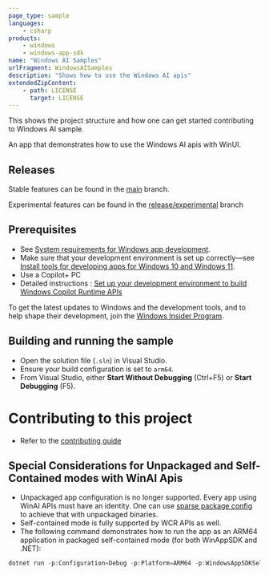 ```yaml
---
page_type: sample
languages:
    - csharp
products:
    - windows
    - windows-app-sdk
name: "Windows AI Samples"
urlFragment: WindowsAISamples
description: "Shows how to use the Windows AI apis"
extendedZipContent:
    - path: LICENSE
      target: LICENSE
---
```


This shows the project structure and how one can get started contributing to Windows AI sample.

An app that demonstrates how to use the Windows AI apis with WinUI.

## Releases
Stable features can be found in the [main](https://github.com/microsoft/WindowsAppSDK-Samples/tree/main/Samples/WindowsAIFoundry/cs-winui) branch. 

Experimental features can be found in the [release/experimental](https://github.com/microsoft/WindowsAppSDK-Samples/tree/release/experimental/Samples/WindowsAIFoundry/cs-winui) branch

## Prerequisites

-   See
    [System requirements for Windows app development](https://docs.microsoft.com/windows/apps/windows-app-sdk/system-requirements).
-   Make sure that your development environment is set up correctly&mdash;see
    [Install tools for developing apps for Windows 10 and Windows 11](https://docs.microsoft.com/windows/apps/windows-app-sdk/set-up-your-development-environment).
-   Use a Copilot+ PC
-   Detailed instructions : [Set up your development environment to build Windows Copilot Runtime APIs](https://learn.microsoft.com/en-us/windows/ai/apis/model-setup)


To get the latest updates to Windows and the development tools, and to help shape their development,
join the [Windows Insider Program](https://insider.windows.com).

## Building and running the sample

-   Open the solution file (`.sln`) in Visual Studio.
-   Ensure your build configuration is set to `arm64`.
-   From Visual Studio, either **Start Without Debugging** (Ctrl+F5) or **Start Debugging** (F5).

# Contributing to this project
- Refer to the [contributing guide](./Contributing.md)

## Special Considerations for Unpackaged and Self-Contained modes with WinAI Apis

- Unpackaged app configuration is no longer supported. Every app using WinAI APIs must have an identity. One can use [sparse package config](https://learn.microsoft.com/en-us/windows/apps/desktop/modernize/grant-identity-to-nonpackaged-apps) to achieve that with unpackaged binaries.
- Self-contained mode is fully supported by WCR APIs as well.
- The following command demonstrates how to run the app as an ARM64 application in packaged self-contained mode (for both WinAppSDK and .NET):
```powershell
dotnet run -p:Configuration=Debug -p:Platform=ARM64 -p:WindowsAppSDKSelfContained=true -p:SelfContained=true.
```